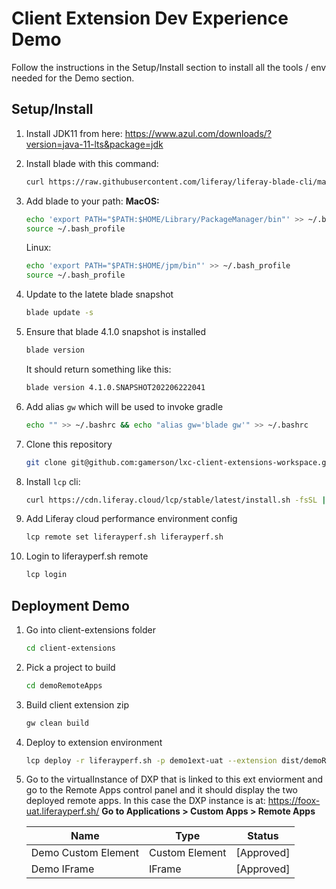 # Client Extension Dev Experience Demo

Follow the instructions in the Setup/Install section to install all the tools / env needed for the Demo section.  

## Setup/Install

1. Install JDK11 from here: https://www.azul.com/downloads/?version=java-11-lts&package=jdk

2. Install blade with this command:
   ```bash
   curl https://raw.githubusercontent.com/liferay/liferay-blade-cli/master/cli/installers/local -fsSL | bash
   ```

3. Add blade to your path:
   **MacOS:**

   ```bash
   echo 'export PATH="$PATH:$HOME/Library/PackageManager/bin"' >> ~/.bash_profile
   source ~/.bash_profile
   ```

   Linux: 
   ```bash
   echo 'export PATH="$PATH:$HOME/jpm/bin"' >> ~/.bash_profile
   source ~/.bash_profile
   ```

4. Update to the latete blade snapshot
   ```bash
   blade update -s
   ```

   

5. Ensure that blade 4.1.0 snapshot is installed
   ```bash
   blade version
   ```

   It should return something like this:
   ```bash
   blade version 4.1.0.SNAPSHOT202206222041
   ```

6. Add alias `gw` which will be used to invoke gradle
   ```bash
   echo "" >> ~/.bashrc && echo "alias gw='blade gw'" >> ~/.bashrc
   ```

   

7. Clone this repository

   ```bash
   git clone git@github.com:gamerson/lxc-client-extensions-workspace.git
   ```

   

8. Install `lcp` cli:
   ```bash
   curl https://cdn.liferay.cloud/lcp/stable/latest/install.sh -fsSL | bash
   ```

9. Add Liferay cloud performance environment config
   ```bash
   lcp remote set liferayperf.sh liferayperf.sh
   ```

10. Login to liferayperf.sh remote
    ```bash
    lcp login
    ```



## Deployment Demo

1. Go into client-extensions folder
   ```bash
   cd client-extensions
   ```

   

2. Pick a project to build
   ```bash
   cd demoRemoteApps
   ```

   

3. Build client extension zip
   ```bash
   gw clean build
   ```

   

4. Deploy to extension environment 
   ```bash
   lcp deploy -r liferayperf.sh -p demo1ext-uat --extension dist/demoRemoteApps.zip
   ```

5. Go to the virtualInstance of DXP that is linked to this ext enviorment and go to the Remote Apps control panel and it should display the two deployed remote apps.  In this case the DXP instance is at: https://foox-uat.liferayperf.sh/
   **Go to Applications > Custom Apps > Remote Apps**

   | Name                | Type           | Status     |
   | ------------------- | -------------- | ---------- |
   | Demo Custom Element | Custom Element | [Approved] |
   | Demo IFrame         | IFrame         | [Approved] |

   

